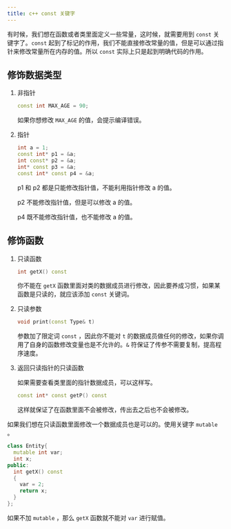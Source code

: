 ```yaml
---
title: c++ const 关键字
---
```


有时候，我们想在函数或者类里面定义一些常量，这时候，就需要用到 `const` 关键字了。`const` 起到了标记的作用，我们不能直接修改常量的值，但是可以通过指针来修改常量所在内存的值。所以 `const` 实际上只是起到明确代码的作用。

## 修饰数据类型

1. 非指针

   ```c++
   const int MAX_AGE = 90;
   ```

   如果你想修改 `MAX_AGE` 的值，会提示编译错误。

2. 指针

   ```c++
   int a = 1;
   const int* p1 = &a;
   int const* p2 = &a;
   int* const p3 = &a;
   const int* const p4 = &a;
   ```

   p1 和 p2 都是只能修改指针值，不能利用指针修改 a 的值。

   p2 不能修改指针值，但是可以修改 a 的值。

   p4 既不能修改指针值，也不能修改 a 的值。

## 修饰函数

1. 只读函数

   ```c++
   int getX() const
   ```

   你不能在 `getX` 函数里面对类的数据成员进行修改，因此要养成习惯，如果某函数是只读的，就应该添加 `const` 关键词。

2. 只读参数

   ```c++
   void print(const Type& t)
   ```

   参数加了限定词 `const` ，因此你不能对 `t` 的数据成员做任何的修改，如果你调用了自身的函数修改变量也是不允许的。`&` 符保证了传参不需要复制，提高程序速度。

3. 返回只读指针的只读函数

   如果需要查看类里面的指针数据成员，可以这样写。

   ```c++
   const int* const getP() const
   ```

   这样就保证了在函数里面不会被修改，传出去之后也不会被修改。

如果我们想在只读函数里面修改一个数据成员也是可以的。使用关键字 `mutable` 。

```c++
class Entity{
  mutable int var;
  int x;
public:
  int getX() const 
  {
    var = 2;
    return x;
  }
};
```

如果不加 `mutable` ，那么 `getX` 函数就不能对 `var` 进行赋值。